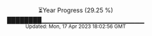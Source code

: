<p align="center">
⏳Year Progress (29.25 %) <br>
████████▁▁▁▁▁▁▁▁▁▁▁▁▁▁▁▁▁▁▁▁▁▁ <br>
<sub>Updated: Mon, 17 Apr 2023 18:02:56 GMT</sub>
</p>


